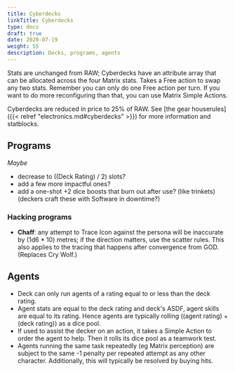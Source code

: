```yaml
---
title: Cyberdecks
linkTitle: Cyberdecks
type: docs
draft: true
date: 2020-07-19
weight: 55
description: Decks, programs, agents
---
```


Stats are unchanged from RAW; Cyberdecks have an attribute array that can be allocated across the four Matrix stats. Takes a Free action to swap any two stats. Remember you can only do one Free action per turn. If you want to do more reconfiguring than that, you can use Matrix Simple Actions.

Cyberdecks are reduced in price to 25% of RAW. See [the gear houserules]({{< relref "electronics.md#cyberdecks" >}}) for more information and statblocks.

## Programs

*Maybe* 

* decrease to ((Deck Rating) / 2) slots?
* add a few more impactful ones?
* add a one-shot +2 dice boosts that burn out after use? (like trinkets) (deckers craft these with Software in downtime?)

### Hacking programs

* **Chaff**: any attempt to Trace Icon against the persona will be inaccurate by (1d6 * 10) metres; if the direction matters, use the scatter rules. This also applies to the tracing that happens after convergence from GOD. (Replaces Cry Wolf.)

## Agents

* Deck can only run agents of a rating equal to or less than the deck rating.
* Agent stats are equal to the deck rating and deck's ASDF, agent skills are equal to its rating. Hence agents are typically rolling ((agent rating) + (deck rating)) as a dice pool.
* If used to assist the decker on an action, it takes a Simple Action to order the agent to help. Then it rolls its dice pool as a teamwork test.
* Agents running the same task repeatedly (eg Matrix perception) are subject to the same -1 penalty per repeated attempt as any other character. Additionally, this will typically be resolved by buying hits.
